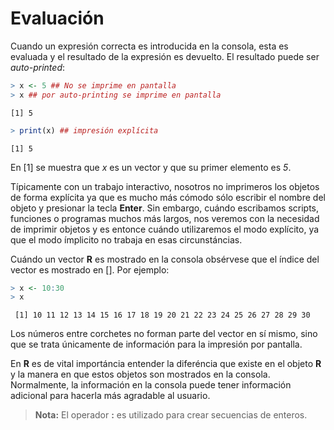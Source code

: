 
# Evaluación

Cuando un expresión correcta es introducida en la consola, esta es evaluada y el resultado de la expresión es devuelto. El resultado puede ser _auto-printed_:


```r
> x <- 5 ## No se imprime en pantalla
> x ## por auto-printing se imprime en pantalla
```

```
[1] 5
```

```r
> print(x) ## impresión explícita
```

```
[1] 5
```

En [1] se muestra que _x_ es un vector y que su primer elemento es _5_.

Típicamente con un trabajo interactivo, nosotros no imprimeros los objetos de forma explícita ya que es mucho más cómodo sólo escribir el nombre del objeto y presionar la tecla __Enter__. Sin embargo, cuándo escribamos scripts, funciones o programas muchos más largos, nos veremos con la necesidad de imprimir objetos y es entonce cuándo utilizaremos el modo explícito, ya que el modo ímplicito no trabaja en esas circunstáncias.

Cuándo un vector __R__ es mostrado en la consola obsérvese que el índice del vector es mostrado en []. Por ejemplo:


```r
> x <- 10:30
> x
```

```
 [1] 10 11 12 13 14 15 16 17 18 19 20 21 22 23 24 25 26 27 28 29 30
```

Los números entre corchetes no forman parte del vector en sí mismo, sino que se trata únicamente de información para la impresión por pantalla.

En __R__ es de vital importáncia entender la diferéncia que existe en el objeto __R__ y la manera en que estos objetos son mostrados en la consola. Normalmente, la información en la consola puede tener información adicional para hacerla más agradable al usuario.

> __Nota:__ El operador __:__ es utilizado para crear secuencias de enteros.

